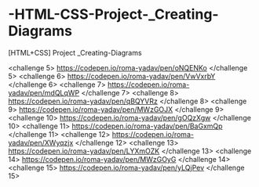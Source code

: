 # -HTML-CSS-Project-_Creating-Diagrams
[HTML+CSS] Project _Creating-Diagrams
<links> 

<challenge 5> https://codepen.io/roma-yadav/pen/oNQENKo </challenge 5>
<challenge 6> https://codepen.io/roma-yadav/pen/VwVxrbY </challenge 6>
<challenge 7> https://codepen.io/roma-yadav/pen/mdQLqWP </challenge 7>
<challenge 8> https://codepen.io/roma-yadav/pen/qBQYVRz </challenge 8>
<challenge 9> https://codepen.io/roma-yadav/pen/MWzGOJX </challenge 9>
<challenge 10> https://codepen.io/roma-yadav/pen/gOQzXgw </challenge 10>
<challenge 11> https://codepen.io/roma-yadav/pen/BaGxmQp </challenge 11>
<challenge 12> https://codepen.io/roma-yadav/pen/XWyqzjx </challenge 12>
<challenge 13> https://codepen.io/roma-yadav/pen/LYXmOZK </challenge 13>
<challenge 14> https://codepen.io/roma-yadav/pen/MWzGOyG </challenge 14>
<challenge 15> https://codepen.io/roma-yadav/pen/yLQjPev </challenge 15>
